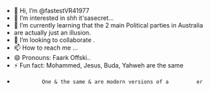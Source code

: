 - 👋 Hi, I’m @fastestVR41977
- 👀 I’m interested in shh it'sasecret...
- 🌱 I’m currently learning that the 2 main Political parties in Australia
-    are actually just an illusion.
- 💞️ I’m looking to collaborate .
- 📫 How to reach me ...
- 😄 Pronouns: Faark Offski..
- ⚡ Fun fact: Mohammed, Jesus, Buda, Yahweh are the same
-              One & the same & are modern versions of a         er 

<!---
fastestVR41977/fastestVR41977 is a ✨ special ✨ repository because its `README.md` (this file) appears on your GitHub profile.
You can click the Preview link to take a look at your changes.
--->
